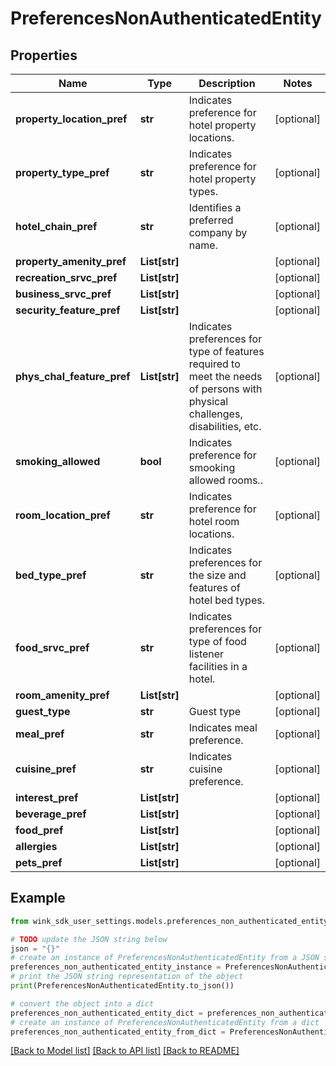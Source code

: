 # PreferencesNonAuthenticatedEntity


## Properties

Name | Type | Description | Notes
------------ | ------------- | ------------- | -------------
**property_location_pref** | **str** | Indicates preference for hotel property locations. | [optional] 
**property_type_pref** | **str** | Indicates preference for hotel property types. | [optional] 
**hotel_chain_pref** | **str** | Identifies a preferred company by name. | [optional] 
**property_amenity_pref** | **List[str]** |  | [optional] 
**recreation_srvc_pref** | **List[str]** |  | [optional] 
**business_srvc_pref** | **List[str]** |  | [optional] 
**security_feature_pref** | **List[str]** |  | [optional] 
**phys_chal_feature_pref** | **List[str]** | Indicates preferences for type of features required to meet the needs of persons with physical challenges, disabilities, etc. | [optional] 
**smoking_allowed** | **bool** | Indicates preference for smooking allowed rooms.. | [optional] 
**room_location_pref** | **str** | Indicates preference for hotel room locations. | [optional] 
**bed_type_pref** | **str** | Indicates preferences for the size and features of hotel bed types. | [optional] 
**food_srvc_pref** | **str** | Indicates preferences for type of food listener facilities in a hotel. | [optional] 
**room_amenity_pref** | **List[str]** |  | [optional] 
**guest_type** | **str** | Guest type | [optional] 
**meal_pref** | **str** | Indicates meal preference. | [optional] 
**cuisine_pref** | **str** | Indicates cuisine preference. | [optional] 
**interest_pref** | **List[str]** |  | [optional] 
**beverage_pref** | **List[str]** |  | [optional] 
**food_pref** | **List[str]** |  | [optional] 
**allergies** | **List[str]** |  | [optional] 
**pets_pref** | **List[str]** |  | [optional] 

## Example

```python
from wink_sdk_user_settings.models.preferences_non_authenticated_entity import PreferencesNonAuthenticatedEntity

# TODO update the JSON string below
json = "{}"
# create an instance of PreferencesNonAuthenticatedEntity from a JSON string
preferences_non_authenticated_entity_instance = PreferencesNonAuthenticatedEntity.from_json(json)
# print the JSON string representation of the object
print(PreferencesNonAuthenticatedEntity.to_json())

# convert the object into a dict
preferences_non_authenticated_entity_dict = preferences_non_authenticated_entity_instance.to_dict()
# create an instance of PreferencesNonAuthenticatedEntity from a dict
preferences_non_authenticated_entity_from_dict = PreferencesNonAuthenticatedEntity.from_dict(preferences_non_authenticated_entity_dict)
```
[[Back to Model list]](../README.md#documentation-for-models) [[Back to API list]](../README.md#documentation-for-api-endpoints) [[Back to README]](../README.md)


